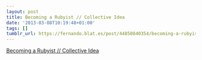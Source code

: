 ```yaml
---
layout: post
title: Becoming a Rubyist // Collective Idea
date: '2013-03-08T10:19:48+01:00'
tags: []
tumblr_url: https://fernando.blat.es/post/44850840354/becoming-a-rubyist-collective-idea
---
```

[Becoming a Rubyist // Collective Idea](http://collectiveidea.com/blog/archives/2013/02/25/becoming-a-rubyist/)  
